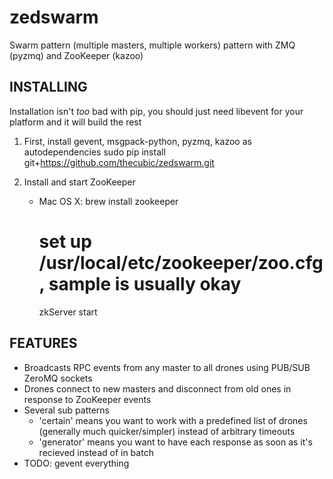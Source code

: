 zedswarm
========

Swarm pattern (multiple masters, multiple workers) pattern with ZMQ (pyzmq) and ZooKeeper (kazoo)

INSTALLING
----------

Installation isn't _too_ bad with pip, you should just need libevent for your platform and it will build the rest


1. First, install gevent, msgpack-python, pyzmq, kazoo as autodependencies
    sudo pip install git+https://github.com/thecubic/zedswarm.git

2. Install and start ZooKeeper
    * Mac OS X:
        brew install zookeeper
        # set up /usr/local/etc/zookeeper/zoo.cfg, sample is usually okay
        zkServer start

FEATURES
--------

- Broadcasts RPC events from any master to all drones using PUB/SUB ZeroMQ sockets
- Drones connect to new masters and disconnect from old ones in response to ZooKeeper events
- Several sub patterns 
  - 'certain' means you want to work with a predefined list of drones (generally much quicker/simpler) instead of arbitrary timeouts
  - 'generator' means you want to have each response as soon as it's recieved instead of in batch
- TODO: gevent everything


